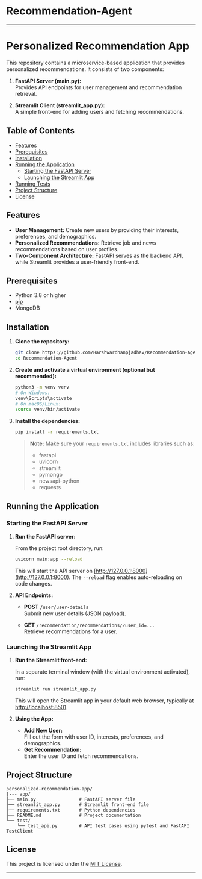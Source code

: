 # Recommendation-Agent

---

# Personalized Recommendation App

This repository contains a microservice-based application that provides personalized recommendations. It consists of two components:

1. **FastAPI Server (main.py):**  
   Provides API endpoints for user management and recommendation retrieval.

2. **Streamlit Client (streamlit_app.py):**  
   A simple front-end for adding users and fetching recommendations.

## Table of Contents

- [Features](#features)
- [Prerequisites](#prerequisites)
- [Installation](#installation)
- [Running the Application](#running-the-application)
  - [Starting the FastAPI Server](#starting-the-fastapi-server)
  - [Launching the Streamlit App](#launching-the-streamlit-app)
- [Running Tests](#running-tests)
- [Project Structure](#project-structure)
- [License](#license)

## Features

- **User Management:** Create new users by providing their interests, preferences, and demographics.
- **Personalized Recommendations:** Retrieve job and news recommendations based on user profiles.
- **Two-Component Architecture:** FastAPI serves as the backend API, while Streamlit provides a user-friendly front-end.

## Prerequisites

- Python 3.8 or higher
- [pip](https://pip.pypa.io/en/stable/)
- MongoDB 

## Installation

1. **Clone the repository:**

   ```bash
   git clone https://github.com/Harshwardhanpjadhav/Recommendation-Agent.git
   cd Recommendation-Agent
   ```

2. **Create and activate a virtual environment (optional but recommended):**

   ```bash
   python3 -m venv venv
   # On Windows:
   venv\Scripts\activate
   # On macOS/Linux:
   source venv/bin/activate
   ```

3. **Install the dependencies:**

   ```bash
   pip install -r requirements.txt
   ```

   > **Note:** Make sure your `requirements.txt` includes libraries such as:
   > - fastapi
   > - uvicorn
   > - streamlit
   > - pymongo
   > - newsapi-python
   > - requests

## Running the Application

### Starting the FastAPI Server

1. **Run the FastAPI server:**

   From the project root directory, run:

   ```bash
   uvicorn main:app --reload
   ```

   This will start the API server on [http://127.0.0.1:8000](http://127.0.0.1:8000). The `--reload` flag enables auto-reloading on code changes.

2. **API Endpoints:**

   - **POST** `/user/user-details`  
     Submit new user details (JSON payload).

   - **GET** `/recommendation/recommendations/?user_id=...`  
     Retrieve recommendations for a user.

### Launching the Streamlit App

1. **Run the Streamlit front-end:**

   In a separate terminal window (with the virtual environment activated), run:

   ```bash
   streamlit run streamlit_app.py
   ```

   This will open the Streamlit app in your default web browser, typically at [http://localhost:8501](http://localhost:8501).

2. **Using the App:**

   - **Add New User:**  
     Fill out the form with user ID, interests, preferences, and demographics.
   - **Get Recommendation:**  
     Enter the user ID and fetch recommendations.


## Project Structure

```
personalized-recommendation-app/
|--- app/
├── main.py                # FastAPI server file
├── streamlit_app.py       # Streamlit front-end file
├── requirements.txt       # Python dependencies
├── README.md              # Project documentation
└── test/
    └── test_api.py        # API test cases using pytest and FastAPI TestClient
```

## License

This project is licensed under the [MIT License](LICENSE).

---